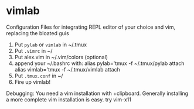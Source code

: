# vimlab
Configuration Files for integrating REPL editor of your choice and vim, replacing the bloated guis

1) Put `pylab` or `vimlab` in ~/.tmux
2) Put `.vimrc` in ~/
3) Put alex.vim in ~/.vim/colors (optional)
4) append your ~/.bashrc with:
    alias pylab='tmux -f ~/.tmux/pylab attach
    alias vimlab='tmux -f ~/.tmux/vimlab attach
5) Put `.tmux.conf` in ~/
6) Fire up vimlab! 

Debugging: 
  You need a vim installation with +clipboard. Generally installing a more complete vim installation is easy. 
  try vim-x11
